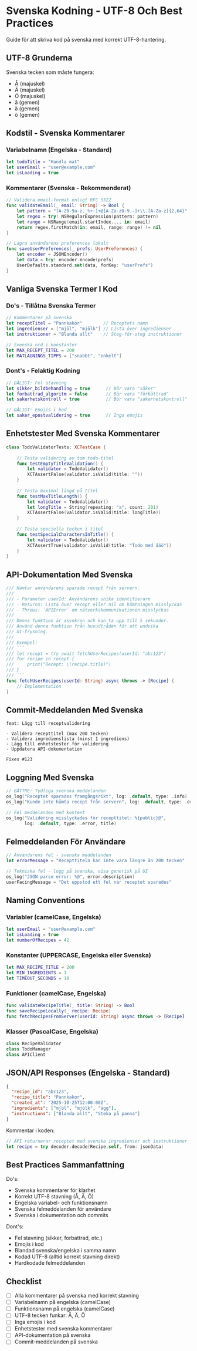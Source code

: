 # Svenska Kodning - UTF-8 Och Best Practices

Guide för att skriva kod på svenska med korrekt UTF-8-hantering.

## UTF-8 Grunderna

Svenska tecken som måste fungera:
- Å (majuskel)
- Ä (majuskel)
- Ö (majuskel)
- å (gemen)
- ä (gemen)
- ö (gemen)

## Kodstil - Svenska Kommentarer

### Variabelnamn (Engelska - Standard)
```swift
let todoTitle = "Handla mat"
let userEmail = "user@example.com"
let isLoading = true
```

### Kommentarer (Svenska - Rekommenderat)

```swift
// Validera email-format enligt RFC 5322
func validateEmail(_ email: String) -> Bool {
    let pattern = "[A-Z0-9a-z._%+-]+@[A-Za-z0-9.-]+\\.[A-Za-z]{2,64}"
    let regex = try! NSRegularExpression(pattern: pattern)
    let range = NSRange(email.startIndex..., in: email)
    return regex.firstMatch(in: email, range: range) != nil
}

// Lagra användarens preferences lokalt
func saveUserPreferences(_ prefs: UserPreferences) {
    let encoder = JSONEncoder()
    let data = try! encoder.encode(prefs)
    UserDefaults.standard.set(data, forKey: "userPrefs")
}
```

## Vanliga Svenska Termer I Kod

### Do's - Tillåtna Svenska Termer

```swift
// Kommentarer på svenska
let receptTitel = "Pannkakor"        // Receptets namn
let ingredienser = ["mjöl", "mjölk"] // Lista över ingredienser
let instruktioner = "Blanda allt"    // Steg-för-steg instruktioner

// Svenska ord i konstanter
let MAX_RECEPT_TITEL = 200
let MATLAGNINGS_TIPPS = ["snabbt", "enkelt"]
```

### Dont's - Felaktig Kodning

```swift
// DÅLIGT: Fel stavning
let sikker_bildbehandling = true      // Bör vara "säker"
let forbattrad_algoritm = false       // Bör vara "förbättrad"
let sakerhetskontroll = true          // Bör vara "säkerhetskontroll"

// DÅLIGT: Emojis i kod
let saker_epostvalidering = true      // Inga emojis
```

## Enhetstester Med Svenska Kommentarer

```swift
class TodoValidatorTests: XCTestCase {
    
    // Testa validering av tom todo-titel
    func testEmptyTitleValidation() {
        let validator = TodoValidator()
        XCTAssertFalse(validator.isValid(title: ""))
    }
    
    // Testa maximal längd på titel
    func testMaxTitleLength() {
        let validator = TodoValidator()
        let longTitle = String(repeating: "a", count: 201)
        XCTAssertFalse(validator.isValid(title: longTitle))
    }
    
    // Testa speciella tecken i titel
    func testSpecialCharactersInTitle() {
        let validator = TodoValidator()
        XCTAssertTrue(validator.isValid(title: "Todo med åäö"))
    }
}
```

## API-Dokumentation Med Svenska

```swift
/// Hämtar användarens sparade recept från servern.
/// 
/// - Parameter userId: Användarens unika identifierare
/// - Returns: Lista över recept eller nil om hämtningen misslyckas
/// - Throws: `APIError` om nätverkskommunikationen misslyckas
/// 
/// Denna funktion är asynkron och kan ta upp till 5 sekunder.
/// Använd denna funktion från huvudtråden för att undvika
/// UI-frysning.
/// 
/// Exempel:
/// ```
/// let recept = try await fetchUserRecipes(userId: "abc123")
/// for recipe in recept {
///     print("Recept: \(recipe.title)")
/// }
/// ```
func fetchUserRecipes(userId: String) async throws -> [Recipe] {
    // Implementation
}
```

## Commit-Meddelanden Med Svenska

```
feat: Lägg till receptvalidering

- Validera recepttitel (max 200 tecken)
- Validera ingredienslista (minst 1 ingrediens)
- Lägg till enhetstester för validering
- Uppdatera API-dokumentation

Fixes #123
```

## Loggning Med Svenska

```swift
// BÄTTRE: Tydliga svenska meddelanden
os_log("Receptet sparades framgångsrikt", log: .default, type: .info)
os_log("Kunde inte hämta recept från servern", log: .default, type: .error)

// Fel meddelanden med kontext
os_log("Validering misslyckades för recepttitel: %{public}@",
       log: .default, type: .error, title)
```

## Felmeddelanden För Användare

```swift
// Användarens fel - svenska meddelanden
let errorMessage = "Recepttiteln kan inte vara längre än 200 tecken"

// Tekniska fel - logg på svenska, visa generisk på UI
os_log("JSON parse error: %@", error.description)
userFacingMessage = "Det uppstod ett fel när receptet sparades"
```

## Naming Conventions

### Variabler (camelCase, Engelska)
```swift
let userEmail = "user@example.com"
let isLoading = true
let numberOfRecipes = 42
```

### Konstanter (UPPERCASE, Engelska eller Svenska)
```swift
let MAX_RECIPE_TITLE = 200
let MIN_INGREDIENTS = 1
let TIMEOUT_SECONDS = 10
```

### Funktioner (camelCase, Engelska)
```swift
func validateRecipeTitle(_ title: String) -> Bool
func saveRecipeLocally(_ recipe: Recipe)
func fetchRecipesFromServer(userId: String) async throws -> [Recipe]
```

### Klasser (PascalCase, Engelska)
```swift
class RecipeValidator
class TodoManager
class APIClient
```

## JSON/API Responses (Engelska - Standard)

```json
{
  "recipe_id": "abc123",
  "recipe_title": "Pannkakor",
  "created_at": "2025-10-25T12:00:00Z",
  "ingredients": ["mjöl", "mjölk", "ägg"],
  "instructions": ["Blanda allt", "Steka på panna"]
}
```

Kommentar i koden:
```swift
// API returnerar receptet med svenska ingredienser och instruktioner
let recipe = try decoder.decode(Recipe.self, from: jsonData)
```

## Best Practices Sammanfattning

Do's:
- Svenska kommentarer för klarhet
- Korrekt UTF-8 stavning (Å, Ä, Ö)
- Engelska variabel- och funktionsnamn
- Svenska felmeddelanden för användare
- Svenska i dokumentation och commits

Dont's:
- Fel stavning (sikker, forbattrad, etc.)
- Emojis i kod
- Blandad svenska/engelska i samma namn
- Kodad UTF-8 (alltid korrekt stavning direkt)
- Hardkodade felmeddelanden

## Checklist

- [ ] Alla kommentarer på svenska med korrekt stavning
- [ ] Variabelnamn på engelska (camelCase)
- [ ] Funktionsnamn på engelska (camelCase)
- [ ] UTF-8 tecken funkar: Å, Ä, Ö
- [ ] Inga emojis i kod
- [ ] Enhetstester med svenska kommentarer
- [ ] API-dokumentation på svenska
- [ ] Commit-meddelanden på svenska

